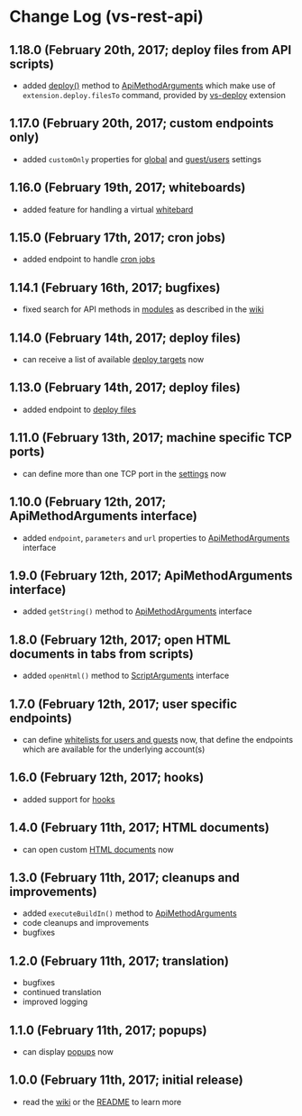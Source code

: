 # Change Log (vs-rest-api)

## 1.18.0 (February 20th, 2017; deploy files from API scripts)

* added [deploy()](https://mkloubert.github.io/vs-rest-api/interfaces/_contracts_.apimethodarguments.html#deploy) method to [ApiMethodArguments](https://mkloubert.github.io/vs-rest-api/interfaces/_contracts_.apimethodarguments.html) which make use of `extension.deploy.filesTo` command, provided by [vs-deploy](https://github.com/mkloubert/vs-deploy) extension

## 1.17.0 (February 20th, 2017; custom endpoints only)

* added `customOnly` properties for [global](https://github.com/mkloubert/vs-rest-api/wiki#settings-) and [guest/users](https://github.com/mkloubert/vs-rest-api/wiki#users-and-guests-) settings

## 1.16.0 (February 19th, 2017; whiteboards)

* added feature for handling a virtual [whitebard](https://github.com/mkloubert/vs-rest-api/wiki/whiteboard)

## 1.15.0 (February 17th, 2017; cron jobs)

* added endpoint to handle [cron jobs](https://github.com/mkloubert/vs-rest-api/wiki#apicron-)

## 1.14.1 (February 16th, 2017; bugfixes)

* fixed search for API methods in [modules](https://mkloubert.github.io/vs-rest-api/interfaces/_contracts_.apimodule.html) as described in the [wiki](https://github.com/mkloubert/vs-rest-api/wiki#custom-endpoints-)

## 1.14.0 (February 14th, 2017; deploy files)

* can receive a list of available [deploy targets](https://github.com/mkloubert/vs-rest-api/wiki/buildin_endpoints_get_deploy) now

## 1.13.0 (February 14th, 2017; deploy files)

* added endpoint to [deploy files](https://github.com/mkloubert/vs-rest-api/wiki#apideploy-)

## 1.11.0 (February 13th, 2017; machine specific TCP ports)

* can define more than one TCP port in the [settings](https://github.com/mkloubert/vs-rest-api/wiki#settings-) now

## 1.10.0 (February 12th, 2017; ApiMethodArguments interface)

* added `endpoint`, `parameters` and `url` properties to [ApiMethodArguments](https://mkloubert.github.io/vs-rest-api/interfaces/_contracts_.apimethodarguments.html) interface

## 1.9.0 (February 12th, 2017; ApiMethodArguments interface)

* added `getString()` method to [ApiMethodArguments](https://mkloubert.github.io/vs-rest-api/interfaces/_contracts_.apimethodarguments.html) interface

## 1.8.0 (February 12th, 2017; open HTML documents in tabs from scripts)

* added `openHtml()` method to [ScriptArguments](https://mkloubert.github.io/vs-rest-api/interfaces/_contracts_.scriptarguments.html) interface

## 1.7.0 (February 12th, 2017; user specific endpoints)

* can define [whitelists for users and guests](https://github.com/mkloubert/vs-rest-api/wiki#user--guest-endpoints-) now, that define the endpoints which are available for the underlying account(s)

## 1.6.0 (February 12th, 2017; hooks)

* added support for [hooks](https://github.com/mkloubert/vs-rest-api/wiki/settings_hooks)

## 1.4.0 (February 11th, 2017; HTML documents)

* can open custom [HTML documents](https://github.com/mkloubert/vs-rest-api/wiki/buildin_endpoints_post_html) now

## 1.3.0 (February 11th, 2017; cleanups and improvements)

* added `executeBuildIn()` method to [ApiMethodArguments](https://mkloubert.github.io/vs-rest-api/interfaces/_contracts_.apimethodarguments.html)
* code cleanups and improvements
* bugfixes

## 1.2.0 (February 11th, 2017; translation)

* bugfixes
* continued translation
* improved logging

## 1.1.0 (February 11th, 2017; popups)

* can display [popups](https://github.com/mkloubert/vs-rest-api/wiki/buildin_endpoints_post_popups) now

## 1.0.0 (February 11th, 2017; initial release)

* read the [wiki](https://github.com/mkloubert/vs-rest-api/wiki) or the [README](https://github.com/mkloubert/vs-rest-api/blob/master/README.md) to learn more
